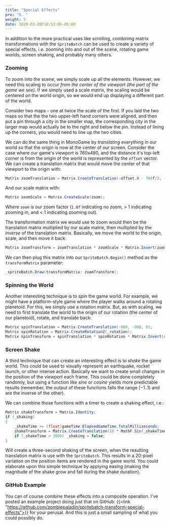 ```yaml
---
title: "Special Effects"
pre: "5. "
weight: 5
date: 2020-03-20T10:53:05-05:00
---
```


In addition to the more practical uses like scrolling, combining matrix transformations with the `SpriteBatch` can be used to create a variety of special effects, i.e. zooming into and out of the scene, rotating game worlds, screen shaking, and probably many others.

### Zooming

To zoom into the scene, we simply scale up all the elements.  However, we need this scaling to occur _from the center of the viewport (the part of the game we see)_.  If we simply used a scale matrix, the scaling would be centered on the world origin, so we would end up displaying a different part of the world.

Consider two maps - one at twice the scale of the first.  If you laid the two maps so that the the two upper-left hand corners were aligned, and then put a pin through a city in the smaller map, the corresponding city in the larger map would actually be to the right and below the pin.  Instead of lining up the corners, you would need to line up the two cities.

We can do the same thing in MonoGame by _translating_ everything in our world so that the origin is now at the center of our screen.  Consider the case where our game's viewport is 760x480, and the distance it's top-left corner is from the origin of the world is represented by the `offset` vector.  We can create a translation matrix that would move the center of that viewport to the origin with:

```csharp
Matrix zoomTranslation = Matrix.CreateTranslation(-offset.X - 760f/2, -offset.Y - 480f/2, 0);
```

And our scale matrix with:

```csharp
Matrix zoomScale = Matrix.CreateScale(zoom);
```

Where `zoom` is our zoom factor (`1.0f` indicating no zoom, > 1 indicating zooming in, and < 1 indicating zooming out).

The transformation matrix we would use to zoom would then be the translation matrix multiplied by our scale matrix, then multiplied by the _inverse_ of the translation matrix.  Basically, we move the world to the origin, scale, and then move it back:

```csharp
Matrix zoomTransform = zoomTranslation * zoomScale * Matrix.Invert(zoomTranslation);
```

We can then plug this matrix into our `SpriteBatch.Begin()` method as the `transformMatrix` parameter:

```csharp
_spriteBatch.Draw(transformMatrix: zoomTransform);
```

### Spinning the World

Another interesting technique is to _spin_ the game world.  For example, we might have a platform-style game where the player walks around a rotating planetoid.  For this, we simply use a rotation matrix.  But, as with scaling, we need to first translate the world to the origin of our rotation (the center of our planetoid), rotate, and translate back:

```csharp
Matrix spinTranslation = Matrix.CreateTranslation(-860, -908, 0);
Matrix spinRotation = Matrix.CreateRotationZ(_rotation);
Matrix spinTransform = spinTranslation * spinRotation * Matrix.Invert(spinTranslation);
```

### Screen Shake

A third technique that can create an interesting effect is to _shake_ the game world.  This could be used to visually represent an earthquake, rocket launch, or other intense action.  Basically we want to create small changes in the position of the viewport each frame.  This could be done completely randomly, but using a function like $sine$ or $cosine$ yields more predictable results (remember, the output of these functions falls the range $(-1 .. 1)$ and are the inverse of the other).

We can combine those functions with a timer to create a shaking effect, i.e.:

```csharp
Matrix shakeTransform = Matrix.Identity;
if (_shaking)
{
    _shakeTime += (float)gameTime.ElapsedGameTime.TotalMilliseconds;
    shakeTransform = Matrix.CreateTranslation(10 * MathF.Sin(_shakeTime), 10 * MathF.Cos(_shakeTime), 0);
    if (_shakeTime > 3000) _shaking = false;
}
```

Will create a three-second shaking of the screen, when the resulting translation matrix is use with the `SpriteBatch`.  This results in a 20-pixel variation on the position items are rendered in the game world.  You could elaborate upon this simple technique by applying easing (making the magnitude of the shake grow and fall during the shake duration). 

### GitHub Example

You can of course combine these effects into a composite operation.  I've posted an example project doing just that on GitHub: {{<link "https://github.com/zombiepaladin/spritebatch-transform-special-effects">}} for your perusal.  And this is just a small sampling of what you could possibly do.